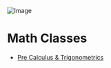 ![Image](https://git.io/19cah-bandge)


# Math Classes

- [Pre Calculus & Trigonometrics](Pre-Calculus-&-Trigonometrics)
